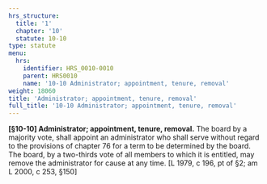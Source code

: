 ```yaml
---
hrs_structure:
  title: '1'
  chapter: '10'
  statute: 10-10
type: statute
menu:
  hrs:
    identifier: HRS_0010-0010
    parent: HRS0010
    name: '10-10 Administrator; appointment, tenure, removal'
weight: 18060
title: 'Administrator; appointment, tenure, removal'
full_title: '10-10 Administrator; appointment, tenure, removal'
---
```

**[§10-10] Administrator; appointment, tenure, removal.** The board by a majority vote, shall appoint an administrator who shall serve without regard to the provisions of chapter 76 for a term to be determined by the board. The board, by a two-thirds vote of all members to which it is entitled, may remove the administrator for cause at any time. [L 1979, c 196, pt of §2; am L 2000, c 253, §150]